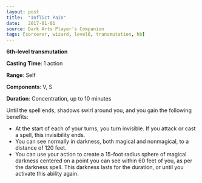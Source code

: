 ```yaml
---
layout: post
title:  "Inflict Pain"
date:   2017-01-01
source: Dark Arts Player's Companion
tags: [sorcerer, wizard, level6, transmutation, hb]
---
```


**6th-level transmutation**

**Casting Time**: 1 action

**Range**: Self

**Components**: V, S

**Duration**: Concentration, up to 10 minutes

Until the spell ends, shadows swirl around you, and you gain the following benefits:

* At the start of each of your turns, you turn invisible. If you attack or cast a spell, this invisibility ends.
* You can see normally in darkness, both magical and nonmagical, to a distance of 120 feet.
* You can use your action to create a 15-foot radius sphere of magical darkness centered on a point you can see within 60 feet of you, as per the darkness spell. This darkness lasts for the duration, or until you activate this ability again.
